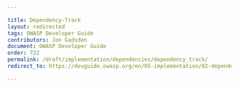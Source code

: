 ```yaml
---

title: Dependency-Track
layout: redirected
tags: OWASP Developer Guide
contributors: Jon Gadsden
document: OWASP Developer Guide
order: 722
permalink: /draft/implementation/dependencies/dependency_track/
redirect_to: https://devguide.owasp.org/en/05-implementation/02-dependencies/02-dependency-track/

---
```

